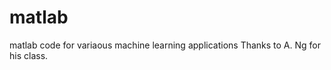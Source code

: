 matlab
======
matlab code for variaous machine learning applications
Thanks to A. Ng for his class. 
